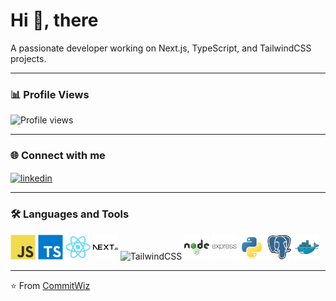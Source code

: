 # Hi 👋, there
A passionate developer working on Next.js, TypeScript, and TailwindCSS projects.  

---

### 📊 Profile Views  
![Profile views](https://komarev.com/ghpvc/?username=commitwiz&label=Profile%20views&color=0e75b6&style=flat)


---

### 🌐 Connect with me  
<p align="left">
<a href="https://www.linkedin.com/in/dmytro-datsenko-a17349a5/" target="blank"><img align="center" src="https://cdn.jsdelivr.net/gh/devicons/devicon/icons/linkedin/linkedin-original.svg" alt="linkedin" height="30" width="40" /></a>
</p>

---

### 🛠️ Languages and Tools

<p align="left">
  <img src="https://raw.githubusercontent.com/devicons/devicon/master/icons/javascript/javascript-original.svg" alt="JavaScript" width="40" height="40"/> 
  <img src="https://raw.githubusercontent.com/devicons/devicon/master/icons/typescript/typescript-original.svg" alt="TypeScript" width="40" height="40"/> 
  <img src="https://raw.githubusercontent.com/devicons/devicon/master/icons/react/react-original.svg" alt="React" width="40" height="40"/> 
  <img src="https://raw.githubusercontent.com/devicons/devicon/master/icons/nextjs/nextjs-original-wordmark.svg" alt="Next.js" width="40" height="40"/> 
  <img src="https://www.vectorlogo.zone/logos/tailwindcss/tailwindcss-icon.svg" alt="TailwindCSS" width="40" height="40"/> 
  <img src="https://raw.githubusercontent.com/devicons/devicon/master/icons/nodejs/nodejs-original-wordmark.svg" alt="Node.js" width="40" height="40"/> 
  <img src="https://raw.githubusercontent.com/devicons/devicon/master/icons/express/express-original-wordmark.svg" alt="Express" width="40" height="40"/> 
  <img src="https://raw.githubusercontent.com/devicons/devicon/master/icons/python/python-original.svg" alt="Python" width="40" height="40"/> 
  <img src="https://raw.githubusercontent.com/devicons/devicon/master/icons/postgresql/postgresql-original.svg" alt="PostgreSQL" width="40" height="40"/> 
  <img src="https://raw.githubusercontent.com/devicons/devicon/master/icons/docker/docker-original.svg" alt="Docker" width="40" height="40"/> 
</p>


---

⭐️ From [CommitWiz](https://github.com/commitwiz)
